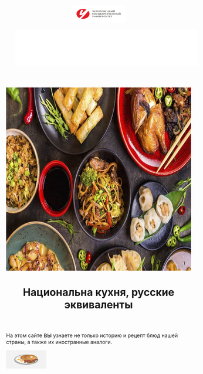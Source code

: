 <!doctype html>
<html>
<header>
   <meta charset="utf-8" />
	<p style="text-align: center;">
  	<img src="logo.png" width="150" height="50">
</p>
<ul>
	  <center>
	  <iframe src="карта.html" width="500px" height="100px" allowtransparency frameborder="0"></iframe> 
 </ul>
	
</header>
  <head>  
    <link rel="stylesheet" href="style.css" />
  </head>

  <body> 
<div class="container">
<img src="kuhni_mira_preview.png" width="1500px" height="500px">  
<div class="centered"><div class="textbox"> <header> 
      <h1>Национальна кухня, русские эквиваленты</h1>
    </header> 
      <article>
        <p class="justify">
          ​На этом сайте <big>вы</big> узнаете не только историю и рецепт блюд нашей страны, а также их иностранные аналоги.
        </p>
      </article>
	 <a href="страница1.html" class="btn"><img src="эмодзи.png" width="110" height="50"></a>
	</div>
</div>
</div>
</body>
</html>
